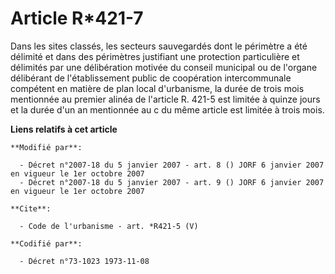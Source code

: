 # Article R*421-7

Dans les sites classés, les secteurs sauvegardés dont le périmètre a été délimité et dans des périmètres justifiant une
protection particulière et délimités par une délibération motivée du conseil municipal ou de l'organe délibérant de
l'établissement public de coopération intercommunale compétent en matière de plan local d'urbanisme, la durée de trois mois
mentionnée au premier alinéa de l'article R. 421-5 est limitée à quinze jours et la durée d'un an mentionnée au c du même
article est limitée à trois mois.

**Liens relatifs à cet article**

	**Modifié par**:

	  - Décret n°2007-18 du 5 janvier 2007 - art. 8 () JORF 6 janvier 2007 en vigueur le 1er octobre 2007
	  - Décret n°2007-18 du 5 janvier 2007 - art. 9 () JORF 6 janvier 2007 en vigueur le 1er octobre 2007

	**Cite**:

	  - Code de l'urbanisme - art. *R421-5 (V)

	**Codifié par**:

	  - Décret n°73-1023 1973-11-08
